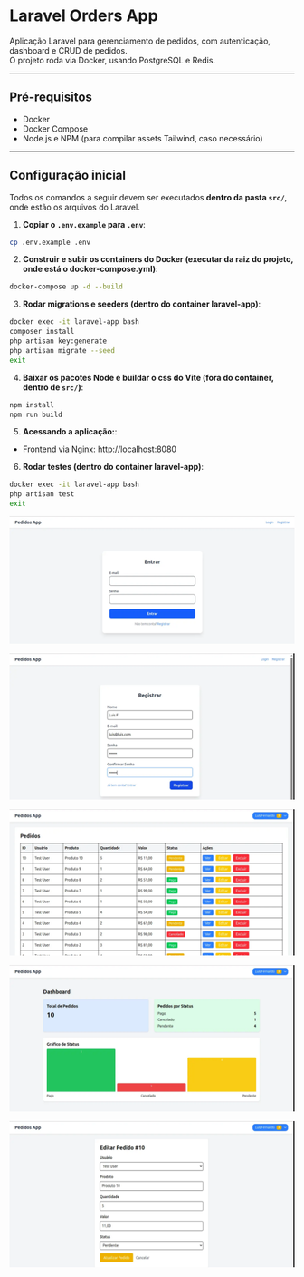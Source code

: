 # Laravel Orders App

Aplicação Laravel para gerenciamento de pedidos, com autenticação, dashboard e CRUD de pedidos.  
O projeto roda via Docker, usando PostgreSQL e Redis.

---

## Pré-requisitos

- Docker
- Docker Compose
- Node.js e NPM (para compilar assets Tailwind, caso necessário)

---

## Configuração inicial

Todos os comandos a seguir devem ser executados **dentro da pasta `src/`**, onde estão os arquivos do Laravel.

1. **Copiar o `.env.example` para `.env`**:

```bash
cp .env.example .env
```

2. **Construir e subir os containers do Docker (executar da raiz do projeto, onde está o docker-compose.yml)**:

```bash
docker-compose up -d --build
```

3. **Rodar migrations e seeders (dentro do container laravel-app)**:

```bash
docker exec -it laravel-app bash
composer install
php artisan key:generate
php artisan migrate --seed
exit
```

4. **Baixar os pacotes Node e buildar o css do Vite (fora do container, dentro de `src/`)**:

```bash
npm install
npm run build
```

5. **Acessando a aplicação:**:

- Frontend via Nginx: http://localhost:8080

6. **Rodar testes (dentro do container laravel-app)**:

```bash
docker exec -it laravel-app bash
php artisan test
exit
```

![Login](docs/images/login.webp)

![Registro](docs/images/registrar.webp)

![Pedidos](docs/images/pedidos.webp)

![Dashboard](docs/images/dashboard.webp)

![Editar](docs/images/editar.webp)
